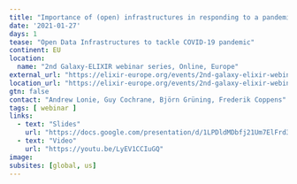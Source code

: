 ```yaml
---
title: "Importance of (open) infrastructures in responding to a pandemic"
date: '2021-01-27'
days: 1
tease: "Open Data Infrastructures to tackle COVID-19 pandemic"
continent: EU
location:
  name: "2nd Galaxy-ELIXIR webinar series, Online, Europe"
external_url: "https://elixir-europe.org/events/2nd-galaxy-elixir-webinar-series#session2"
location_url: "https://elixir-europe.org/events/2nd-galaxy-elixir-webinar-series"
gtn: false
contact: "Andrew Lonie, Guy Cochrane, Björn Grüning, Frederik Coppens"
tags: [ webinar ]
links:
  - text: "Slides"
    url: "https://docs.google.com/presentation/d/1LPDldMDbfj21Um7ElFrd3rad8A79YGoBy67W-ob4svA"
  - text: "Video"
    url: "https://youtu.be/LyEV1CCIuGQ"
image: 
subsites: [global, us]
---
```

